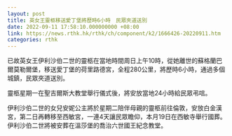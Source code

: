 ```yaml
---
layout: post
title: 英女王靈柩移送愛丁堡將歷時6小時　民眾夾道送別
date: 2022-09-11 17:58:10.000000000 +08:00
link: https://news.rthk.hk/rthk/ch/component/k2/1666426-20220911.htm
categories: rthk
---
```


已故英女王伊利沙伯二世的靈柩在當地時間周日上午10時，從她離世的蘇格蘭巴爾莫勒爾堡，移送愛丁堡的荷里路德宮，全程280公里，將歷時6小時，通過多個城鎮，民眾夾道送別。

靈柩星期一在聖吉爾斯大教堂舉行儀式後，將安放當地24小時給民眾弔唁。

伊利沙伯二世的女兒安妮公主將於星期二陪伴母親的靈柩前往倫敦，安放白金漢宮，第二日再轉移至西敏宮，一連4天讓民眾瞻仰，本月19日在西敏寺舉行國葬。伊利沙伯二世將被安葬在溫莎堡的喬治六世國王紀念教堂。
